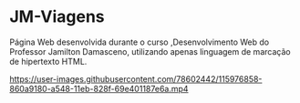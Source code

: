 # JM-Viagens

Página Web desenvolvida durante o curso ,Desenvolvimento Web do Professor Jamilton Damasceno, utilizando apenas  linguagem de marcação de hipertexto HTML.

https://user-images.githubusercontent.com/78602442/115976858-860a9180-a548-11eb-828f-69e401187e6a.mp4
